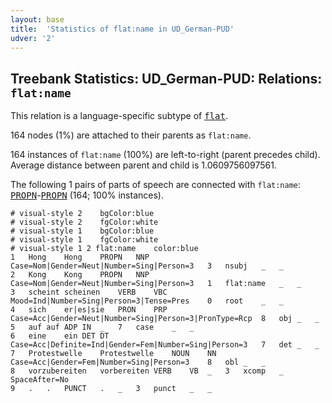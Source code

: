 ```yaml
---
layout: base
title:  'Statistics of flat:name in UD_German-PUD'
udver: '2'
---
```


## Treebank Statistics: UD_German-PUD: Relations: `flat:name`

This relation is a language-specific subtype of <tt><a href="de_pud-dep-flat.html">flat</a></tt>.

164 nodes (1%) are attached to their parents as `flat:name`.

164 instances of `flat:name` (100%) are left-to-right (parent precedes child).
Average distance between parent and child is 1.0609756097561.

The following 1 pairs of parts of speech are connected with `flat:name`: <tt><a href="de_pud-pos-PROPN.html">PROPN</a></tt>-<tt><a href="de_pud-pos-PROPN.html">PROPN</a></tt> (164; 100% instances).


~~~ conllu
# visual-style 2	bgColor:blue
# visual-style 2	fgColor:white
# visual-style 1	bgColor:blue
# visual-style 1	fgColor:white
# visual-style 1 2 flat:name	color:blue
1	Hong	Hong	PROPN	NNP	Case=Nom|Gender=Neut|Number=Sing|Person=3	3	nsubj	_	_
2	Kong	Kong	PROPN	NNP	Case=Nom|Gender=Neut|Number=Sing|Person=3	1	flat:name	_	_
3	scheint	scheinen	VERB	VBC	Mood=Ind|Number=Sing|Person=3|Tense=Pres	0	root	_	_
4	sich	er|es|sie	PRON	PRP	Case=Acc|Gender=Neut|Number=Sing|Person=3|PronType=Rcp	8	obj	_	_
5	auf	auf	ADP	IN	_	7	case	_	_
6	eine	ein	DET	DT	Case=Acc|Definite=Ind|Gender=Fem|Number=Sing|Person=3	7	det	_	_
7	Protestwelle	Protestwelle	NOUN	NN	Case=Acc|Gender=Fem|Number=Sing|Person=3	8	obl	_	_
8	vorzubereiten	vorbereiten	VERB	VB	_	3	xcomp	_	SpaceAfter=No
9	.	.	PUNCT	.	_	3	punct	_	_

~~~


